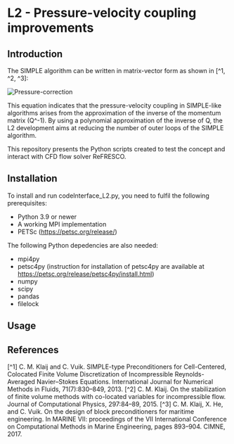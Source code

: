 # L2 - Pressure-velocity coupling improvements

## Introduction

The SIMPLE algorithm can be written in matrix-vector form as shown in [^1, ^2, ^3]:

![Pressure-correction](images/navier-stokes.png)

This equation indicates that the pressure-velocity coupling in SIMPLE-like algorithms arises from the approximation of the inverse of the momentum matrix (Q^-1). By using a polynomial approximation of the inverse of Q, the L2 development aims at reducing the number of outer loops of the SIMPLE algorithm.

This repository presents the Python scripts created to test the concept and interact with CFD flow solver ReFRESCO.

## Installation

To install and run codeInterface_L2.py, you need to fulfil the following prerequisites:
- Python 3.9 or newer
- A working MPI implementation
- PETSc (https://petsc.org/release/)

The following Python depedencies are also needed:
- mpi4py 
- petsc4py (instruction for installation of petsc4py are available at https://petsc.org/release/petsc4py/install.html)
- numpy 
- scipy 
- pandas 
- filelock

## Usage


## References

[^1] C. M. Klaij and C. Vuik. SIMPLE-type Preconditioners for Cell-Centered, Colocated Finite Volume Discretization of Incompressible Reynolds-Averaged Navier–Stokes Equations. International Journal for Numerical Methods in Fluids, 71(7):830–849, 2013.
[^2] C. M. Klaij. On the stabilization of finite volume methods with co-located variables for incompressible flow. Journal of Computational Physics, 297:84–89, 2015.
[^3] C. M. Klaij, X. He, and C. Vuik. On the design of block preconditioners for maritime engineering. In MARINE VII: proceedings of the VII International Conference on Computational Methods in Marine Engineering, pages 893–904. CIMNE, 2017.


